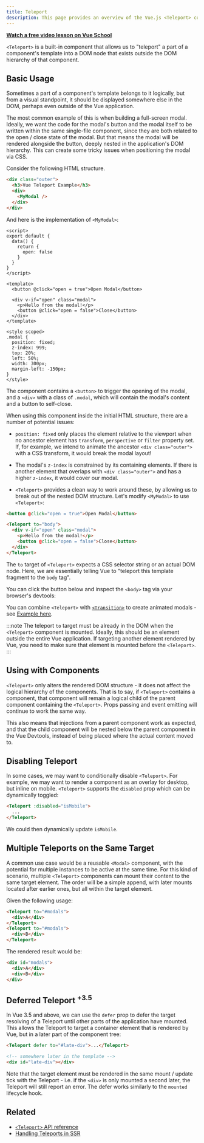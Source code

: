 ```yaml
---
title: Teleport
description: This page provides an overview of the Vue.js <Teleport> component
---
```



<span class="custom-link">[**Watch a free video lesson on Vue School**](https://vueschool.io/lessons/vue-3-teleport?friend=vuejs)</span>


`<Teleport>` is a built-in component that allows us to "teleport" a part of a component's template into a DOM node that exists outside the DOM hierarchy of that component.


## Basic Usage​

Sometimes a part of a component's template belongs to it logically, but from a visual standpoint, it should be displayed somewhere else in the DOM, perhaps even outside of the Vue application.

The most common example of this is when building a full-screen modal. Ideally, we want the code for the modal's button and the modal itself to be written within the same single-file component, since they are both related to the open / close state of the modal. But that means the modal will be rendered alongside the button, deeply nested in the application's DOM hierarchy. This can create some tricky issues when positioning the modal via CSS.

Consider the following HTML structure.


```html
<div class="outer">
  <h3>Vue Teleport Example</h3>
  <div>
    <MyModal />
  </div>
</div>
```


And here is the implementation of `<MyModal>`:


```vue
<script>
export default {
  data() {
    return {
      open: false
    }
  }
}
</script>

<template>
  <button @click="open = true">Open Modal</button>

  <div v-if="open" class="modal">
    <p>Hello from the modal!</p>
    <button @click="open = false">Close</button>
  </div>
</template>

<style scoped>
.modal {
  position: fixed;
  z-index: 999;
  top: 20%;
  left: 50%;
  width: 300px;
  margin-left: -150px;
}
</style>
```


The component contains a `<button>` to trigger the opening of the modal, and a `<div>` with a class of `.modal`, which will contain the modal's content and a button to self-close.

When using this component inside the initial HTML structure, there are a number of potential issues:

* `position: fixed` only places the element relative to the viewport when no ancestor element has `transform`, `perspective` or `filter` property set. If, for example, we intend to animate the ancestor `<div class="outer">` with a CSS transform, it would break the modal layout!

* The modal's `z-index` is constrained by its containing elements. If there is another element that overlaps with `<div class="outer">` and has a higher `z-index`, it would cover our modal.

* `<Teleport>` provides a clean way to work around these, by allowing us to break out of the nested DOM structure. Let's modify `<MyModal>` to use `<Teleport>`:


```html
<button @click="open = true">Open Modal</button>

<Teleport to="body">
  <div v-if="open" class="modal">
    <p>Hello from the modal!</p>
    <button @click="open = false">Close</button>
  </div>
</Teleport>
```


The `to` target of `<Teleport>` expects a CSS selector string or an actual DOM node. Here, we are essentially telling Vue to "teleport this template fragment to the `body` tag".

You can click the button below and inspect the `<body>` tag via your browser's devtools:

You can combine `<Teleport>` with <span class="custom-link">[`<Transition>`](/builts-in/transition/)</span> to create animated modals - see <span class="custom-link">[Example here](https://vuejs.org/examples/#modal)</span>.



:::note
The teleport `to` target must be already in the DOM when the `<Teleport>` component is mounted. Ideally, this should be an element outside the entire Vue application. If targeting another element rendered by Vue, you need to make sure that element is mounted before the `<Teleport>`.
:::


## Using with Components​

`<Teleport>` only alters the rendered DOM structure - it does not affect the logical hierarchy of the components. That is to say, if `<Teleport>` contains a component, that component will remain a logical child of the parent component containing the `<Teleport>`. Props passing and event emitting will continue to work the same way.

This also means that injections from a parent component work as expected, and that the child component will be nested below the parent component in the Vue Devtools, instead of being placed where the actual content moved to.

## Disabling Teleport​

In some cases, we may want to conditionally disable `<Teleport>`. For example, we may want to render a component as an overlay for desktop, but inline on mobile. `<Teleport>` supports the `disabled` prop which can be dynamically toggled:


```html
<Teleport :disabled="isMobile">
  ...
</Teleport>
```

We could then dynamically update `isMobile`.


## Multiple Teleports on the Same Target​

A common use case would be a reusable `<Modal>` component, with the potential for multiple instances to be active at the same time. For this kind of scenario, multiple `<Teleport>` components can mount their content to the same target element. The order will be a simple append, with later mounts located after earlier ones, but all within the target element.

Given the following usage:

```html
<Teleport to="#modals">
  <div>A</div>
</Teleport>
<Teleport to="#modals">
  <div>B</div>
</Teleport>
```

The rendered result would be:


```html
<div id="modals">
  <div>A</div>
  <div>B</div>
</div>
```

## Deferred Teleport ​<sup>+3.5</sup>

In Vue 3.5 and above, we can use the `defer` prop to defer the target resolving of a Teleport until other parts of the application have mounted. This allows the Teleport to target a container element that is rendered by Vue, but in a later part of the component tree:


```html
<Teleport defer to="#late-div">...</Teleport>

<!-- somewhere later in the template -->
<div id="late-div"></div>
```

Note that the target element must be rendered in the same mount / update tick with the Teleport - i.e. if the `<div>` is only mounted a second later, the Teleport will still report an error. The defer works similarly to the `mounted` lifecycle hook.


## Related

* <span class="custom-link">[`<Teleport>` API reference](https://vuejs.org/api/built-in-components.html#teleport)</span>
* <span class="custom-link">[Handling Teleports in SSR](https://vuejs.org/guide/scaling-up/ssr.html#teleports)</span>